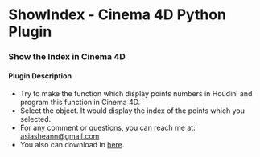 # ShowIndex - Cinema 4D Python Plugin

### Show the Index in Cinema 4D

#### Plugin Description
* Try to make the function which display points numbers in Houdini and program this function in Cinema 4D.
* Select the object. It would display the index of the points which you selected.
* For any comment or questions, you can reach me at: asiasheann@gmail.com  
* You also can download in [here](https://gumroad.com/l/showindexc4d).
